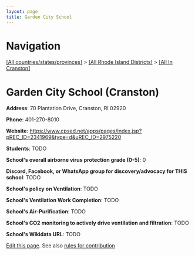 ```yaml
---
layout: page
title: Garden City School
---
```

# Navigation

[[All countries/states/provinces]](../../..) > [[All Rhode Island Districts]](../..) > [[All In Cranston]](..)

# Garden City School (Cranston)

**Address**: 70 Plantation Drive, Cranston, RI 02920

**Phone**: 401-270-8010

**Website**: <https://www.cpsed.net/apps/pages/index.jsp?pREC_ID=2341969&type=d&uREC_ID=2975220>

**Students**: TODO

**School's overall airborne virus protection grade (0-5)**: 0

**Discord, Facebook, or WhatsApp group for discovery/advocacy for THIS school**: TODO

**School's policy on Ventilation**: TODO

**School's Ventilation Work Completion**: TODO

**School's Air-Purification**: TODO

**School's CO2 monitoring to actively drive ventilation and filtration**: TODO

**School's Wikidata URL**: TODO


[Edit this page](https://github.com/ventilate-schools/RI/edit/main/./Cranston/Garden_City_School.md). See also [rules for contribution](../../../contribution-rules/)